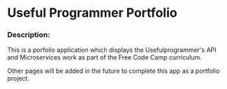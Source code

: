 
# Useful Programmer Portfolio

### Description:

This is a porfolio application which displays the Usefulprogrammer's API and Microservices work as part of the Free Code Camp curriculum.

Other pages will be added in the future to complete this app as a portfolio project.
